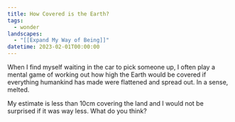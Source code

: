 ```yaml
---
title: How Covered is the Earth?
tags:
  - wonder
landscapes:
  - "[[Expand My Way of Being]]"
datetime: 2023-02-01T00:00:00
---
```

When I find myself waiting in the car to pick someone up, I often play a mental game of working out how high the Earth would be covered if everything humankind has made were flattened and spread out. In a sense, melted.

My estimate is less than 10cm covering the land and I would not be surprised if it was way less. What do you think?